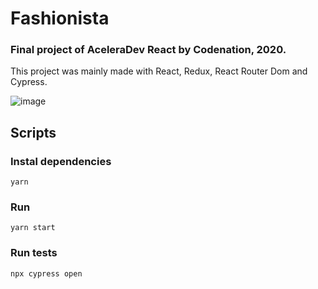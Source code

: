 # Fashionista
### Final project of AceleraDev React by Codenation, 2020.

This project was mainly made with React, Redux, React Router Dom and Cypress.

![image](https://user-images.githubusercontent.com/34667046/84611775-2b6ac880-ae95-11ea-8225-4bece8bd5439.png)

## Scripts

### Instal dependencies
`yarn`

### Run
`yarn start`

### Run tests
`npx cypress open`
